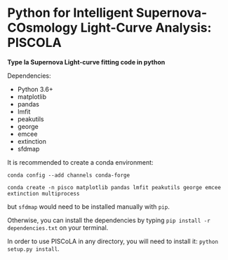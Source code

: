 # Python for Intelligent Supernova-COsmology Light-Curve Analysis: PISCOLA

**Type Ia Supernova Light-curve fitting code in python**

Dependencies:
  - Python 3.6+
  - matplotlib
  - pandas
  - lmfit
  - peakutils
  - george
  - emcee
  - extinction
  - sfdmap
  
It is recommended to create a conda environment:

`conda config --add channels conda-forge`

`conda create -n pisco matplotlib pandas lmfit peakutils george emcee extinction multiprocess`

but `sfdmap` would need to be installed manually with `pip`.

Otherwise, you can install the dependencies by typing `pip install -r dependencies.txt` on your terminal.


In order to use PISCoLA in any directory, you will need to install it: `python setup.py install`.
